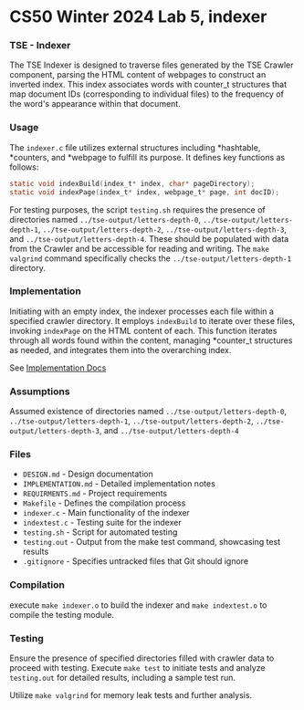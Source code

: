 # CS50 Winter 2024 Lab 5, indexer

### TSE - Indexer

The TSE Indexer is designed to traverse files generated by the TSE Crawler component, parsing the HTML content of webpages to construct an inverted index. This index associates words with counter_t structures that map document IDs (corresponding to individual files) to the frequency of the word's appearance within that document.

### Usage

The `indexer.c` file utilizes external structures including *hashtable, *counters, and *webpage to fulfill its purpose. It defines key functions as follows:

```c
static void indexBuild(index_t* index, char* pageDirectory);
static void indexPage(index_t* index, webpage_t* page, int docID);
```

For testing purposes, the script `testing.sh` requires the presence of directories named `../tse-output/letters-depth-0`, `../tse-output/letters-depth-1`, `../tse-output/letters-depth-2`, `../tse-output/letters-depth-3`, and `../tse-output/letters-depth-4`. These should be populated with data from the Crawler and be accessible for reading and writing. The `make valgrind` command specifically checks the `../tse-output/letters-depth-1` directory.

### Implementation

Initiating with an empty index, the indexer processes each file within a specified crawler directory. It employs `indexBuild` to iterate over these files, invoking `indexPage` on the HTML content of each. This function iterates through all words found within the content, managing *counter_t structures as needed, and integrates them into the overarching index.

See [Implementation Docs](IMPLEMENTATION.md)

### Assumptions

Assumed existence of directories named `../tse-output/letters-depth-0`, `../tse-output/letters-depth-1`, `../tse-output/letters-depth-2`, `../tse-output/letters-depth-3`, and `../tse-output/letters-depth-4`

### Files

* `DESIGN.md` - Design documentation
* `IMPLEMENTATION.md` - Detailed implementation notes
* `REQUIRMENTS.md` - Project requirements
* `Makefile` - Defines the compilation process
* `indexer.c` - Main functionality of the indexer
* `indextest.c` - Testing suite for the indexer
* `testing.sh` - Script for automated testing
* `testing.out` - Output from the make test command, showcasing test results
* `.gitignore` - Specifies untracked files that Git should ignore

### Compilation

execute `make indexer.o` to build the indexer and `make indextest.o` to compile the testing module.


### Testing

Ensure the presence of specified directories filled with crawler data to proceed with testing. Execute `make test` to initiate tests and analyze `testing.out` for detailed results, including a sample test run.

Utilize `make valgrind` for memory leak tests and further analysis.